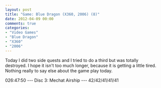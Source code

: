 ```yaml
---
layout: post
title: "Game: Blue Dragon (X360, 2006) (8)"
date: 2012-04-09 00:00
comments: true
categories:
- "Video Games"
- "Blue Dragon"
- "X360"
- "2006"
---
```


Today I did two side quests and I tried to do a third but was
totally destroyed. I hope it isn't too much longer, because it is
getting a little tired. Nothing really to say else about the
game play today. 

026:47:50 --- Disc 3: Mechat Airship --- 42/42/41/41/41
